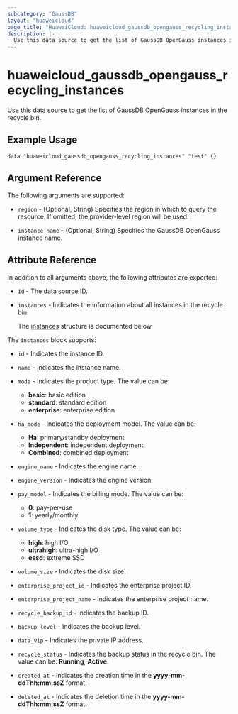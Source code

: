 ```yaml
---
subcategory: "GaussDB"
layout: "huaweicloud"
page_title: "HuaweiCloud: huaweicloud_gaussdb_opengauss_recycling_instances"
description: |-
  Use this data source to get the list of GaussDB OpenGauss instances in the recycle bin.
---
```


# huaweicloud_gaussdb_opengauss_recycling_instances

Use this data source to get the list of GaussDB OpenGauss instances in the recycle bin.

## Example Usage

```hcl
data "huaweicloud_gaussdb_opengauss_recycling_instances" "test" {}
```

## Argument Reference

The following arguments are supported:

* `region` - (Optional, String) Specifies the region in which to query the resource.
  If omitted, the provider-level region will be used.

* `instance_name` - (Optional, String) Specifies the GaussDB OpenGauss instance name.

## Attribute Reference

In addition to all arguments above, the following attributes are exported:

* `id` - The data source ID.

* `instances` - Indicates the information about all instances in the recycle bin.

  The [instances](#instances_struct) structure is documented below.

<a name="instances_struct"></a>
The `instances` block supports:

* `id` - Indicates the instance ID.

* `name` - Indicates the instance name.

* `mode` - Indicates the product type.
  The value can be:
  + **basic**: basic edition
  + **standard**: standard edition
  + **enterprise**: enterprise edition

* `ha_mode` - Indicates the deployment model.
  The value can be:
  + **Ha**: primary/standby deployment
  + **Independent**: independent deployment
  + **Combined**: combined deployment

* `engine_name` - Indicates the engine name.

* `engine_version` - Indicates the engine version.

* `pay_model` - Indicates the billing mode.
  The value can be:
  + **0**: pay-per-use
  + **1**: yearly/monthly

* `volume_type` - Indicates the disk type.
  The value can be:
  + **high**: high I/O
  + **ultrahigh**: ultra-high I/O
  + **essd**: extreme SSD

* `volume_size` - Indicates the disk size.

* `enterprise_project_id` - Indicates the enterprise project ID.

* `enterprise_project_name` - Indicates the enterprise project name.

* `recycle_backup_id` - Indicates the backup ID.

* `backup_level` - Indicates the backup level.

* `data_vip` - Indicates the private IP address.

* `recycle_status` - Indicates the backup status in the recycle bin.
  The value can be: **Running**, **Active**.

* `created_at` - Indicates the creation time in the **yyyy-mm-ddThh:mm:ssZ** format.

* `deleted_at` - Indicates the deletion time in the **yyyy-mm-ddThh:mm:ssZ** format.
